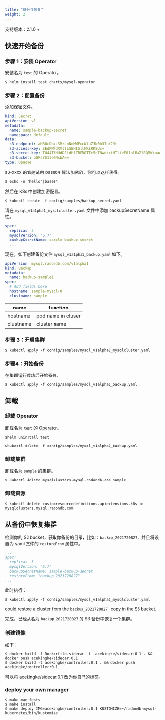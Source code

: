 ```yaml
---
title: "备份与恢复"
weight: 2
---
```


支持版本：2.1.0 +

## 快速开始备份

### 步骤 1：安装 Operator
安装名为 `test` 的 Operator。

```shell
$ helm install test charts/mysql-operator
```

### 步骤 2：配置备份

添加保密文件。

```yaml
kind: Secret
apiVersion: v1
metadata:
  name: sample-backup-secret
  namespace: default
data:
  s3-endpoint: aHR0cDovL3MzLnNoMWEucWluZ3N0b3IuY29t
  s3-access-key: SEdKWldXVllLSENISllFRERKSUc=
  s3-secret-key: TU44TkNUdDJLdHlZREROTTc5cTNwdkxtNTlteE01blRaZlRQMWxoag==
  s3-bucket: bGFsYS1teXNxbA==
type: Opaque
```

s3-xxxx 的值是试用 base64 算法加密的，你可以这样获得。

```shell
$ echo -n "hello"|base64
```

然后在 K8s 中创建加密配置。

```shell
$ kubectl create -f config/samples/backup_secret.yaml
```

请在 `mysql_v1a1pha1_mysqlcluster.yaml` 文件中添加 backupSecretName 属性。

```yaml
spec:
  replicas: 3
  mysqlVersion: "5.7"
  backupSecretName: sample-backup-secret
  ...
```

现在，如下创建备份文件 `mysql_v1a1pha1_backup.yaml` 如下。

```yaml
apiVersion: mysql.radondb.com/v1alpha1
kind: Backup
metadata:
  name: backup-sample1
spec:
  # Add fields here
  hostname: sample-mysql-0
  clustname: sample

```
| name | function  | 
|------|--------|
|hostname|pod name in cluser|
|clustname|cluster name|

### 步骤 3：开启集群

```shell
$ kubectl apply -f config/samples/mysql_v1alpha1_mysqlcluster.yaml     
```
### 步骤4：开始备份
在集群运行成功后开始备份。

```shell
$ kubectl apply -f config/samples/mysql_v1alpha1_backup.yaml
```

## 卸载

### 卸载 Operator
卸载名为 `test` 的 Operator。
```shell
$helm uninstall test

$kubectl delete -f config/samples/mysql_v1alpha1_backup.yaml
```

### 卸载集群
卸载名为 `sample` 的集群。

```shell
$ kubectl delete mysqlclusters.mysql.radondb.com sample
```

### 卸载资源

```shell
$ kubectl delete customresourcedefinitions.apiextensions.k8s.io mysqlclusters.mysql.radondb.com
```

## 从备份中恢复集群
检测你的 S3 bucket，获取你备份的目录，比如：`backup_2021720827`，并且将设置为 yaml 文件的 `restoreFrom` 属性中。

```yaml
...
spec:
  replicas: 3
  mysqlVersion: "5.7"
  backupSecretName: sample-backup-secret
  restoreFrom: "backup_2021720827"
...
```
此时执行：

```shell
$ kubectl apply -f config/samples/mysql_v1alpha1_mysqlcluster.yaml     
```

could restore a cluster from the `backup_2021720827 ` copy in the S3 bucket. 

完成，已经从名为 `backup_2021720827` 的 S3 备份中恢复一个集群。

### 创建镜像
如下：
```shell
$ docker build -f Dockerfile.sidecar -t  acekingke/sidecar:0.1 . && docker push acekingke/sidecar:0.1
$ docker build -t acekingke/controller:0.1 . && docker push acekingke/controller:0.1
```

可以将 acekingke/sidecar:0.1 改为你自己的标签。

### deploy your own manager
```shell
$ make manifests
$ make install 
$ make deploy IMG=acekingke/controller:0.1 KUSTOMIZE=~/radondb-mysql-kubernetes/bin/kustomize 
```